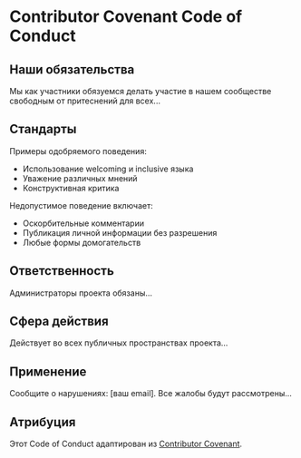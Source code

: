 # Contributor Covenant Code of Conduct

## Наши обязательства

Мы как участники обязуемся делать участие в нашем сообществе свободным от притеснений для всех...

## Стандарты

Примеры одобряемого поведения:
- Использование welcoming и inclusive языка
- Уважение различных мнений
- Конструктивная критика

Недопустимое поведение включает:
- Оскорбительные комментарии
- Публикация личной информации без разрешения
- Любые формы домогательств

## Ответственность

Администраторы проекта обязаны...

## Сфера действия

Действует во всех публичных пространствах проекта...

## Применение

Сообщите о нарушениях: [ваш email]. Все жалобы будут рассмотрены...

## Атрибуция

Этот Code of Conduct адаптирован из [Contributor Covenant](https://www.contributor-covenant.org/).
